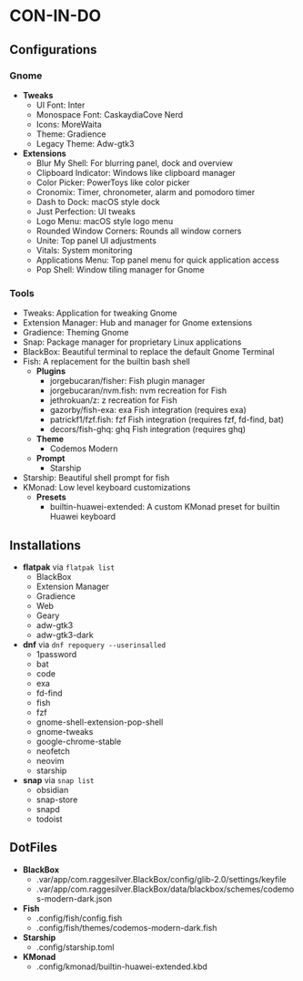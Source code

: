 # CON-IN-DO

## Configurations

### Gnome

- **Tweaks**
  - UI Font: Inter
  - Monospace Font: CaskaydiaCove Nerd
  - Icons: MoreWaita
  - Theme: Gradience
  - Legacy Theme: Adw-gtk3
- **Extensions**
  - Blur My Shell: For blurring panel, dock and overview
  - Clipboard Indicator: Windows like clipboard manager
  - Color Picker: PowerToys like color picker
  - Cronomix: Timer, chronometer, alarm and pomodoro timer
  - Dash to Dock: macOS style dock
  - Just Perfection: UI tweaks
  - Logo Menu: macOS style logo menu
  - Rounded Window Corners: Rounds all window corners
  - Unite: Top panel UI adjustments
  - Vitals: System monitoring
  - Applications Menu: Top panel menu for quick application access
  - Pop Shell: Window tiling manager for Gnome

### Tools

- Tweaks: Application for tweaking Gnome
- Extension Manager: Hub and manager for Gnome extensions
- Gradience: Theming Gnome
- Snap: Package manager for proprietary Linux applications
- BlackBox: Beautiful terminal to replace the default Gnome Terminal
- Fish: A replacement for the builtin bash shell
  - **Plugins**
    - jorgebucaran/fisher: Fish plugin manager
    - jorgebucaran/nvm.fish: nvm recreation for Fish
    - jethrokuan/z: z recreation for Fish
    - gazorby/fish-exa: exa Fish integration (requires exa)
    - patrickf1/fzf.fish: fzf Fish integration (requires fzf, fd-find, bat)
    - decors/fish-ghq: ghq Fish integration (requires ghq)
  - **Theme**
    - Codemos Modern
  - **Prompt**
    - Starship
- Starship: Beautiful shell prompt for fish
- KMonad: Low level keyboard customizations
  - **Presets**
    - builtin-huawei-extended: A custom KMonad preset for builtin Huawei keyboard

## Installations

- **flatpak** via `flatpak list`
  - BlackBox
  - Extension Manager
  - Gradience
  - Web
  - Geary
  - adw-gtk3
  - adw-gtk3-dark
- **dnf** via `dnf repoquery --userinsalled`
  - 1password
  - bat
  - code
  - exa
  - fd-find
  - fish
  - fzf
  - gnome-shell-extension-pop-shell
  - gnome-tweaks
  - google-chrome-stable
  - neofetch
  - neovim
  - starship
- **snap** via `snap list`
  - obsidian
  - snap-store
  - snapd
  - todoist

## DotFiles

- **BlackBox**
  - .var/app/com.raggesilver.BlackBox/config/glib-2.0/settings/keyfile
  - .var/app/com.raggesilver.BlackBox/data/blackbox/schemes/codemos-modern-dark.json
- **Fish**
  - .config/fish/config.fish
  - .config/fish/themes/codemos-modern-dark.fish
- **Starship**
  - .config/starship.toml
- **KMonad**
  - .config/kmonad/builtin-huawei-extended.kbd
